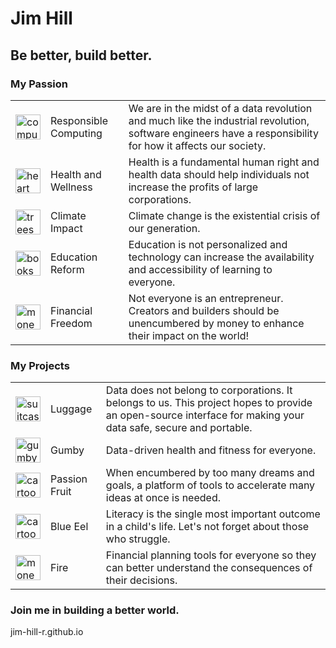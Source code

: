 # Jim Hill
## Be better, build better.

### My Passion
||||
|---|---|---|  
|<img src="https://jim-hill-r.github.io/images/responsible-computing.jpg" alt="computer chip" width="40"/>| Responsible Computing |We are in the midst of a data revolution and much like the industrial revolution, software engineers have a responsibility for how it affects our society.|
|<img src="https://jim-hill-r.github.io/images/health-and-wellness.jpg" alt="heart" width="40"/>|Health and Wellness|Health is a fundamental human right and health data should help individuals not increase the profits of large corporations.|
|<img src="https://jim-hill-r.github.io/images/environmental-impact.jpg" alt="trees" width="40"/>|Climate Impact|Climate change is the existential crisis of our generation.|
|<img src="https://jim-hill-r.github.io/images/educational-reform.jpg" alt="books" width="40"/>|Education Reform|Education is not personalized and technology can increase the availability and accessibility of learning to everyone.|
|<img src="https://jim-hill-r.github.io/images/financial-freedom.jpg" alt="money" width="40"/>|Financial Freedom|Not everyone is an entrepreneur. Creators and builders should be unencumbered by money to enhance their impact on the world!|

### My Projects
||||
|---|---|---|  
|<img src="https://jim-hill-r.github.io/images/luggage.jpg" alt="suitcase" width="40"/>| Luggage | Data does not belong to corporations. It belongs to us. This project hopes to provide an open-source interface for making your data safe, secure and portable.|
|<img src="https://jim-hill-r.github.io/images/gumby.svg" alt="gumby logo" width="40"/>|Gumby|Data-driven health and fitness for everyone.|
|<img src="https://jim-hill-r.github.io/images/passion-fruit.png" alt="cartoon fruit" width="40"/>|Passion Fruit|When encumbered by too many dreams and goals, a platform of tools to accelerate many ideas at once is needed.|
|<img src="https://jim-hill-r.github.io/images/blue-eel.jpg" alt="cartoon eel" width="40"/>|Blue Eel|Literacy is the single most important outcome in a child's life. Let's not forget about those who struggle.|
|<img src="https://jim-hill-r.github.io/images/fire.jpg" alt="money on fire" width="40"/>|Fire|Financial planning tools for everyone so they can better understand the consequences of their decisions.|

### Join me in building a better world.   
jim-hill-r.github.io
